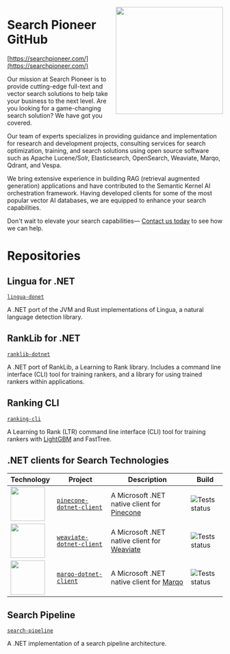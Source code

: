 [<img align="right" width="250" height="auto" src="https://searchpioneer.com/assets/svg/logos/logo.svg">](https://searchpioneer.com/)

# Search Pioneer GitHub

[https://searchpioneer.com/](https://searchpioneer.com/)

Our mission at Search Pioneer is to provide cutting-edge full-text and vector search solutions to help take your business to the next level. Are you looking for a game-changing search solution? We have got you covered.

Our team of experts specializes in providing guidance and implementation for research and development projects, consulting services for search optimization, training, and search solutions using open source software such as Apache Lucene/Solr, Elasticsearch, OpenSearch, Weaviate, Marqo, Qdrant, and Vespa.

We bring extensive experience in building RAG (retrieval augmented generation) applications and have contributed to the Semantic Kernel AI orchestration framework. Having developed clients for some of the most popular vector AI databases, we are equipped to enhance your search capabilities.

Don't wait to elevate your search capabilities— [Contact us today](https://searchpioneer.com/contact) to see how we can help.

# Repositories

## Lingua for .NET

[`lingua-donet`](https://github.com/searchpioneer/lingua-dotnet)

A .NET port of the JVM and Rust implementations of Lingua, a natural language detection library.

## RankLib for .NET

[`ranklib-dotnet`](https://github.com/searchpioneer/ranklib-dotnet)

A .NET port of RankLib, a Learning to Rank library. Includes a command line interface (CLI) tool for training rankers, and a library for using trained rankers within applications.

## Ranking CLI

[`ranking-cli`](https://github.com/searchpioneer/ranking-cli)

A Learning to Rank (LTR) command line interface (CLI) tool for training rankers with [LightGBM](https://lightgbm.readthedocs.io/en/stable/) and FastTree.

## .NET clients for Search Technologies

| Technology   	                                                                                                          | Project      												          | Description   													 | Build            																					|
| ----------------------------------------------------------------------------------------------------------------------- | ----------------------------------------------------------------------- | ----------------------------------------------------------------- | ---------------------------------------------------------------------------------------------------- |
| [<img width="80" height="auto" src="https://searchpioneer.com/assets/svg/clients/pinecone.svg">](https://pinecone.io/)            | [`pinecone-dotnet-client`](https://github.com/searchpioneer/pinecone-dotnet-client)         | A Microsoft .NET native client for [Pinecone](https://pinecone.io/) | ![Tests status](https://github.com/searchpioneer/pinecone-dotnet-client/actions/workflows/dotnet.yml/badge.svg) |
| [<img width="80" height="auto" src="https://searchpioneer.com/assets/svg/clients/weaviate.svg">](https://weaviate.io/)            | [`weaviate-dotnet-client`](https://github.com/searchpioneer/weaviate-dotnet-client)         | A Microsoft .NET native client for [Weaviate](https://weaviate.io/) | ![Tests status](https://github.com/searchpioneer/weaviate-dotnet-client/actions/workflows/tests.yml/badge.svg) |
| [<img width="80" height="auto" src="https://searchpioneer.com/assets/svg/clients/marqo.svg">](https://www.marqo.ai/)               | [`marqo-dotnet-client`](https://github.com/searchpioneer/marqo-dotnet-client)         | A Microsoft .NET native client for [Marqo](https://www.marqo.ai/) | ![Tests status](https://github.com/searchpioneer/marqo-dotnet-client/actions/workflows/tests.yml/badge.svg) |

## Search Pipeline

[`search-pipeline`](https://github.com/searchpioneer/search-pipeline)

A .NET implementation of a search pipeline architecture. 
